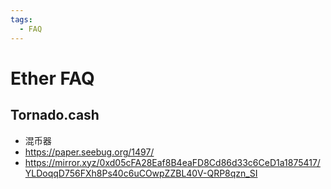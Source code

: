 ```yaml
---
tags:
  - FAQ
---
```


# Ether FAQ

## Tornado.cash

- 混币器
- https://paper.seebug.org/1497/
- https://mirror.xyz/0xd05cFA28Eaf8B4eaFD8Cd86d33c6CeD1a1875417/YLDoqqD756FXh8Ps40c6uCOwpZZBL40V-QRP8qzn_SI
